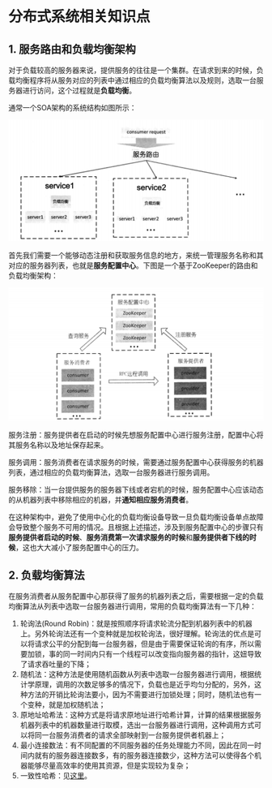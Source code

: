 # 分布式系统相关知识点

## 1. 服务路由和负载均衡架构

对于负载较高的服务器来说，提供服务的往往是一个集群。在请求到来的时候，负载均衡程序将从服务对应的列表中通过相应的负载均衡算法以及规则，选取一台服务器进行访问，这个过程就是**负载均衡**。

通常一个SOA架构的系统结构如图所示：

![](images/distributed/1.png)

首先我们需要一个能够动态注册和获取服务信息的地方，来统一管理服务名称和其对应的服务器列表，也就是**服务配置中心**。下图是一个基于ZooKeeper的路由和负载均衡架构：

![](images/distributed/2.png)

服务注册：服务提供者在启动的时候先想服务配置中心进行服务注册，配置中心将其服务名称以及地址保存起来。

服务调用：服务消费者在请求服务的时候，需要通过服务配置中心获得服务的机器列表，通过相应的负载均衡算法，选取一台服务器进行服务调用。

服务移除：当一台提供服务的服务器下线或者宕机的时候，服务配置中心应该动态的从机器列表中移除相应的机器，并**通知相应服务消费者**。

在这种架构中，避免了使用中心化的负载均衡设备导致一旦负载均衡设备单点故障会导致整个服务不可用的情况。且根据上述描述，涉及到服务配置中心的步骤只有**服务提供者启动的时候**、**服务消费第一次请求服务的时候**和**服务提供者下线的时候**，这也大大减小了服务配置中心的压力。

## 2. 负载均衡算法

在服务消费者从服务配置中心那获得了服务的机器列表之后，需要根据一定的负载均衡算法从列表中选取一台服务器进行调用，常用的负载均衡算法有一下几种：

1. 轮询法(Round Robin)：就是按照顺序将请求轮流分配到机器列表中的机器上。另外轮询法还有一个变种就是加权轮询法，很好理解。轮询法的优点是可以将请求公平的分配到每一台服务器，但是由于需要保证轮询的有序，所以需要加锁，事的同一时间内只有一个线程可以改变指向服务器的指针，这妞导致了请求吞吐量的下降；
2. 随机法：这种方法是使用随机函数从列表中选取一台服务器进行调用，根据统计学原理，调用的次数足够多的情况下，负载也是近乎均匀分配的，另外，这种方法的开销比轮询法要小，因为不需要进行加锁处理；同时，随机法也有一个变种，就是加权随机法；
3. 原地址哈希法：这种方式是将请求原地址进行哈希计算，计算的结果根据服务机器列表中的机器数量进行取模，选出一台服务器进行调用，这种调用方式可以将同一台服务消费者的请求全部映射到一台服务提供者机器上；
4. 最小连接数法：有不同配置的不同服务器的任务处理能力不同，因此在同一时间内就有的服务器连接数多，有的服务器连接数少，这种方法可以使得各个机器能够尽量高效率的使用其资源，但是实现较为复杂；
5. 一致性哈希：见[这里](https://www.cnblogs.com/moonandstar08/p/5405991.html)。
